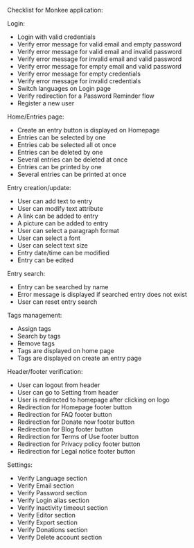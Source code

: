 Checklist for Monkee application:

Login:
- Login with valid credentials
- Verify error message for valid email and empty password
- Verify error message for valid email and invalid password
- Verify error message for invalid email and valid password
- Verify error message for empty email and valid password
- Verify error message for empty credentials
- Verify error message for invalid credentials
- Switch languages on Login page
- Verify redirection for a Password Reminder flow
- Register a new user

Home/Entries page:
- Create an entry button is displayed on Homepage
- Entries can be selected by one
- Entries cab be selected all ot once
- Entries can be deleted by one
- Several entries can be deleted at once
- Entries can be printed by one
- Several entries can be printed at once

Entry creation/update:
- User can add text to entry
- User can modify text attribute
- A link can be added to entry
- A picture can be added to entry
- User can select a paragraph format
- User can select a font
- User can select text size
- Entry date/time can be modified
- Entry can be edited

Entry search:
- Entry can be searched by name
- Error message is displayed if searched entry does not exist
- User can reset entry search

Tags management:
- Assign tags
- Search by tags
- Remove tags
- Tags are displayed on home page
- Tags are displayed on create an entry page

Header/footer verification:
- User can logout from header
- User can go to Setting from header
- User is redirected to homepage after clicking on logo
- Redirection for Homepage footer button
- Redirection for FAQ footer button
- Redirection for Donate now footer button
- Redirection for Blog footer button
- Redirection for Terms of Use footer button
- Redirection for Privacy policy footer button
- Redirection for Legal notice footer button

Settings:
- Verify Language section
- Verify Email section
- Verify Password section
- Verify Login alias section
- Verify Inactivity timeout section
- Verify Editor section
- Verify Export section
- Verify Donations section
- Verify Delete account section
